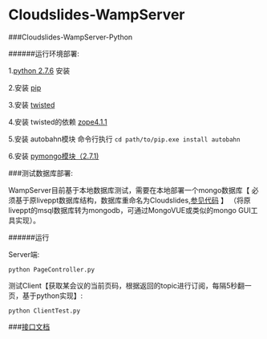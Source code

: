 Cloudslides-WampServer
======================

###Cloudslides-WampServer-Python

######运行环境部署:

1.[python 2.7.6](https://www.python.org/) 安装

2.安装 [pip](https://pip.pypa.io/en/latest/installing.html)

3.安装 [twisted](https://twistedmatrix.com/trac/)

4.安装 twisted的依赖 [zope4.1.1](https://pypi.python.org/pypi/zope.interface#download)

5.安装 autobahn模块 命令行执行 `cd path/to/pip.exe install autobahn`

6.安装 [pymongo模块（2.7.1)](https://pypi.python.org/pypi/pymongo/#downloads)


###测试数据库部署: 

WampServer目前基于本地数据库测试，需要在本地部署一个mongo数据库【 必须基于原liveppt数据库结构，数据库重命名为Cloudslides,[参见代码]( https://github.com/FelixHo/Cloudslides-WampServer-Python/blob/master/src/wamp/PageController.py#L59) 】
（将原liveppt的msql数据库转为mongodb，可通过MongoVUE或类似的mongo GUI工具实现）。


######运行

Server端:

`python PageController.py`

测试Client【获取某会议的当前页码，根据返回的topic进行订阅，每隔5秒翻一页，基于python实现】:

`python ClientTest.py`


###[接口文档](https://github.com/FelixHo/Cloudslides-WampServer-Python/tree/master/doc)
